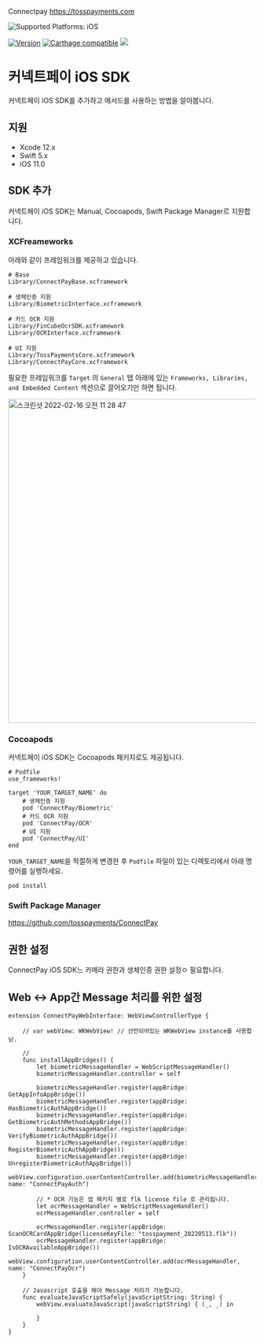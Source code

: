 Connectpay
https://tosspayments.com

<img src="https://img.shields.io/badge/platforms-iOS%20%7C%20macOS%20%7C%20tvOS%20%7C%20watchOS%20%7C%20Linux-333333.svg" alt="Supported Platforms: iOS"/>

[![Version](https://img.shields.io/cocoapods/v/ConnectPay.svg?style=flat)](https://cocoapods.org/pods/ConnectPay)
[![Carthage compatible](https://img.shields.io/badge/Carthage-compatible-4BC51D.svg?style=flat)](https://github.com/tosspayments/ios-connectpay)
<a href="https://github.com/apple/swift-package-manager" alt="RxSwift on Swift Package Manager" title="RxSwift on Swift Package Manager"><img src="https://img.shields.io/badge/Swift%20Package%20Manager-compatible-brightgreen.svg" /></a>

# 커넥트페이 iOS SDK 
커넥트페이 iOS SDK를 추가하고 메서드를 사용하는 방법을 알아봅니다.

## 지원
- Xcode 12.x
- Swift 5.x
- iOS 11.0

## SDK 추가
커넥트페이 iOS SDK는 Manual, Cocoapods, Swift Package Manager르 지원합니다.

### XCFreameworks
아래와 같이 프레임워크를 제공하고 있습니다.
```
# Base
Library/ConnectPayBase.xcframework

# 생체인증 지원
Library/BiometricInterface.xcframework

# 카드 OCR 지원
Library/FinCubeOcrSDK.xcframework
Library/OCRInterface.xcframework

# UI 지원 
Library/TossPaymentsCore.xcframework
Library/ConnectPayCore.xcframework
```

필요한 프레임워크를 `Target` 의 `General` 탭 아래에 있는 `Frameworks, Libraries, and Embedded Content` 섹션으로 끌어오기만 하면 됩니다.

<img width="658" alt="스크린샷 2022-02-16 오전 11 28 47" src="https://user-images.githubusercontent.com/10410095/154185013-c6e3f7b5-0b44-47ed-81ea-a63886496afd.png">

### Cocoapods
커넥트페이 iOS SDK는 Cocoapods 패키지로도 제공됩니다. 
```
# Podfile
use_frameworks!

target 'YOUR_TARGET_NAME' do
    # 생체인증 지원
    pod 'ConnectPay/Biometric'
    # 카드 OCR 지원
    pod 'ConnectPay/OCR'
    # UI 지원 
    pod 'ConnectPay/UI'
end
```
`YOUR_TARGET_NAME`을 적절하게 변경한 후 `Podfile` 파일이 있는 디렉토리에서 아래 명령어를 실행하세요.
```
pod install
```

### Swift Package Manager

https://github.com/tosspayments/ConnectPay

## 권한 설정
ConnectPay iOS SDK느 카메라 권한과 생체인증 권한 설정ㅇ 필요합니다.

## Web ↔ App간 Message 처리를 위한 설정
```
extension ConnectPayWebInterface: WebViewControllerType {

    // var webView: WKWebView! // 선언되어있는 WKWebView instance를 사용합닏.
    
    // 
    func installAppBridges() {
        let biometricMessageHandler = WebScriptMessageHandler()
        biometricMessageHandler.controller = self
        
        biometricMessageHandler.register(appBridge: GetAppInfoAppBridge())
        biometricMessageHandler.register(appBridge: HasBiometricAuthAppBridge())
        biometricMessageHandler.register(appBridge: GetBiometricAuthMethodsAppBridge())
        biometricMessageHandler.register(appBridge: VerifyBiometricAuthAppBridge())
        biometricMessageHandler.register(appBridge: RegisterBiometricAuthAppBridge())
        biometricMessageHandler.register(appBridge: UnregisterBiometricAuthAppBridge())
        webView.configuration.userContentController.add(biometricMessageHandler, name: "ConnectPayAuth")
        
        // * OCR 기능은 앱 패키지 별로 flk license file 로 관리됩니다. 
        let ocrMessageHandler = WebScriptMessageHandler()
        ocrMessageHandler.controller = self
        
        ocrMessageHandler.register(appBridge: ScanOCRCardAppBridge(licenseKeyFile: "tosspayment_20220513.flk"))
        ocrMessageHandler.register(appBridge: IsOCRAvailableAppBridge())
        webView.configuration.userContentController.add(ocrMessageHandler, name: "ConnectPayOcr")        
    }
    
    // Javascript 호출을 해야 Message 처리가 가능합니다.
    func evaluateJavaScriptSafely(javaScriptString: String) {
        webView.evaluateJavaScript(javaScriptString) { (_, _) in
            
        }
    }
}
```
